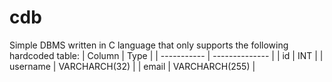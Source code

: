 # cdb
Simple DBMS written in C language that only supports the following hardcoded table:
| Column      | Type           |
| ----------- | -------------- |
| id          | INT            |
| username    | VARCHARCH(32)  |
| email       | VARCHARCH(255) |
